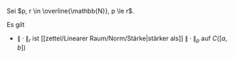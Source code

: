Sei $p, r \in \overline{\mathbb{N}}, p \le r$.

Es gilt
- $\| \cdot \|_r$ ist [[zettel/Linearer Raum/Norm/Stärke|stärker als]] $\| \cdot \|_p$ auf $C([a, b])$